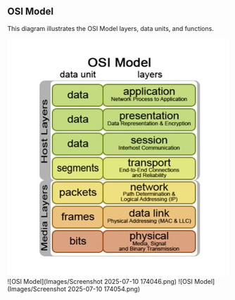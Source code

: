 ## OSI Model

This diagram illustrates the OSI Model layers, data units, and functions.

![OSI Model](Images/osi-model.png)
![OSI Model](Images/Screenshot 2025-07-10 174046.png)
![OSI Model](Images/Screenshot 2025-07-10 174054.png)


